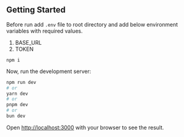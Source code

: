 ## Getting Started
Before run add `.env` file to root directory and add below environment variables with required values.
1. BASE_URL
2. TOKEN

`npm i`

Now, run the development server:

```bash
npm run dev
# or
yarn dev
# or
pnpm dev
# or
bun dev
```

Open [http://localhost:3000](http://localhost:3000) with your browser to see the result.


